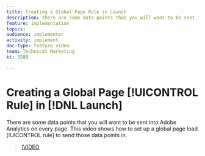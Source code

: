 ```yaml
---
title: Creating a Global Page Rule in Launch
description: There are some data points that you will want to be sent into Adobe Analytics on every page. This video shows how to set up a global page load rule to send those data points in.
feature: implementation
topics: 
audience: implementer
activity: implement
doc-type: feature video
team: Technical Marketing
kt: 3588

---
```


# Creating a Global Page [!UICONTROL Rule] in [!DNL Launch]

There are some data points that you will want to be sent into Adobe Analytics on every page. This video shows how to set up a global page load [!UICONTROL rule] to send those data points in.

>[!VIDEO](https://video.tv.adobe.com/v/28769/?quality=12)
